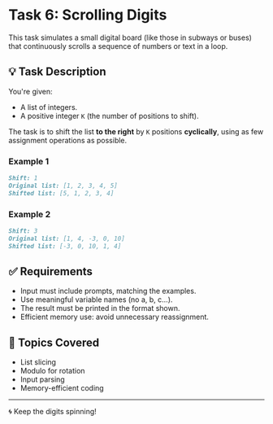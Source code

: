 # Task 6: Scrolling Digits

This task simulates a small digital board (like those in subways or buses) that continuously scrolls a sequence of numbers or text in a loop.

## 💡 Task Description

You're given:
- A list of integers.
- A positive integer `K` (the number of positions to shift).

The task is to shift the list **to the right** by `K` positions **cyclically**, using as few assignment operations as possible.

### Example 1
```markdown
Shift: 1
Original list: [1, 2, 3, 4, 5]
Shifted list: [5, 1, 2, 3, 4]
```
### Example 2
```markdown
Shift: 3
Original list: [1, 4, -3, 0, 10]
Shifted list: [-3, 0, 10, 1, 4]
```

## ✅ Requirements

- Input must include prompts, matching the examples.
- Use meaningful variable names (no a, b, c...).
- The result must be printed in the format shown.
- Efficient memory use: avoid unnecessary reassignment.

## 📌 Topics Covered

- List slicing
- Modulo for rotation
- Input parsing
- Memory-efficient coding

---

🌀 Keep the digits spinning!

